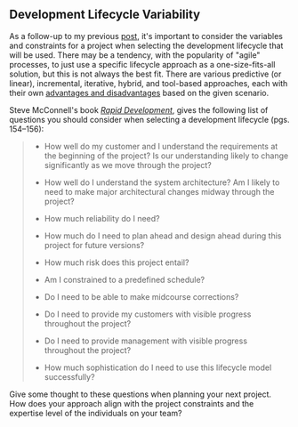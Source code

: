 ## Development Lifecycle Variability

As a follow-up to my previous [post](https://www.matthewyancer.com/2023/10/15/the-agile-manifesto-part-2-individuals-and-interactions.html), it's important to consider the variables and constraints for a project when selecting the development lifecycle that will be used. There may be a tendency, with the popularity of "agile" processes, to just use a specific lifecycle approach as a one-size-fits-all solution, but this is not always the best fit. There are various predictive (or linear), incremental, iterative, hybrid, and tool-based approaches, each with their own [advantages and disadvantages](https://www.youtube.com/watch?v=OQ58HmhKiJg&t=4s) based on the given scenario.

Steve McConnell's book [*Rapid Development*](https://www.amazon.com/Rapid-Development-Taming-Software-Schedules/dp/1556159005/), gives the following list of questions you should consider when selecting a development lifecycle (pgs. 154–156):

> - How well do my customer and I understand the requirements at the beginning of the project? Is our understanding likely to change significantly as we move through the project?  
>  
> - How well do I understand the system architecture? Am I likely to need to make major architectural changes midway through the project?  
>  
> - How much reliability do I need?  
>  
> - How much do I need to plan ahead and design ahead during this project for future versions?  
>  
> - How much risk does this project entail?  
>  
> - Am I constrained to a predefined schedule?  
>  
> - Do I need to be able to make midcourse corrections?  
>  
> - Do I need to provide my customers with visible progress throughout the project?  
>  
> - Do I need to provide management with visible progress throughout the project?  
>  
> - How much sophistication do I need to use this lifecycle model successfully?

Give some thought to these questions when planning your next project. How does your approach align with the project constraints and the expertise level of the individuals on your team?
